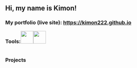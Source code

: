 ## Hi, my name is Kimon!

### My portfolio (live site): https://kimon222.github.io

<div style="display:flex; flex-direction:row; flex-wrap: wrap">
  <h3>Tools:</h3> 
  <img src="https://cdn.jsdelivr.net/gh/devicons/devicon/icons/python/python-original.svg" width="40" height="40" style="vertical-align: middle;" />
  <img src="https://cdn.jsdelivr.net/gh/devicons/devicon/icons/mysql/mysql-original.svg" width="40" height="40" style="vertical-align: middle;" />
</div>


### Projects

<!--
**kimonmono986/kimonmono986** is a ✨ _special_ ✨ repository because its `README.md` (this file) appears on your GitHub profile.

Here are some ideas to get you started:

- 🔭 I’m currently working on ...
- 🌱 I’m currently learning ...
- 👯 I’m looking to collaborate on ...
- 🤔 I’m looking for help with ...
- 💬 Ask me about ...
- 📫 How to reach me: ...
- 😄 Pronouns: ...
- ⚡ Fun fact: ...
-->
